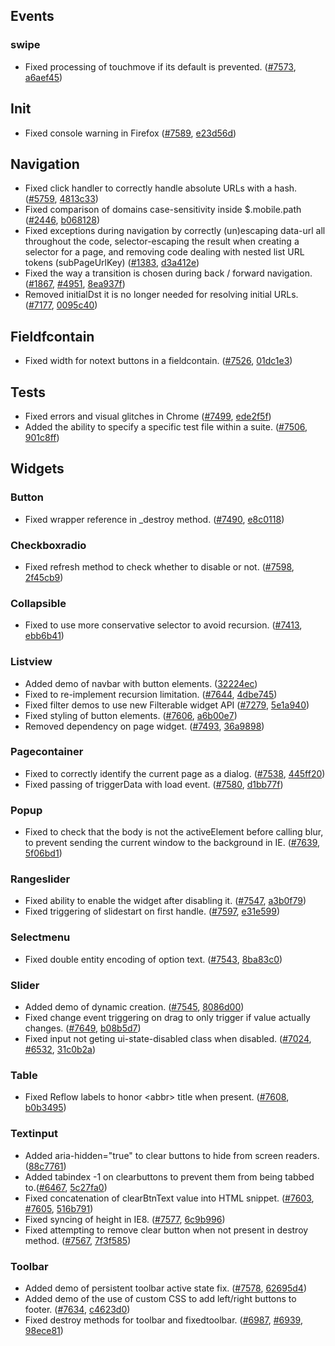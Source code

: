 <script>{
	"title": "jQuery Mobile 1.4.4 Changelog"
}</script>

## Events

### swipe
* Fixed processing of touchmove if its default is prevented. ([#7573](http://github.com/jquery/jquery-mobile/issues/7573), [a6aef45](http://github.com/jquery/jquery-mobile/commit/a6aef45254f12874317cebc366834d28ea8fb0ed))

## Init
* Fixed console warning in Firefox ([#7589](http://github.com/jquery/jquery-mobile/issues/7589), [e23d56d](http://github.com/jquery/jquery-mobile/commit/e23d56dc6583710e93e98cc6d843489a7c401ac8))

## Navigation
* Fixed click handler to correctly handle absolute URLs with a hash. ([#5759](http://github.com/jquery/jquery-mobile/issues/5759), [4813c33](http://github.com/jquery/jquery-mobile/commit/4813c3378b5316b3d34896765d6219b9810854ff))
* Fixed comparison of domains case-sensitivity inside $.mobile.path ([#2446](http://github.com/jquery/jquery-mobile/issues/2446), [b068128](http://github.com/jquery/jquery-mobile/commit/b0681280a6e532c1f0f1a56e4a82d6124df5e5b6))
* Fixed exceptions during navigation by correctly (un)escaping data-url all throughout the code, selector-escaping the result when creating a selector for a page, and removing code dealing with nested list URL tokens (subPageUrlKey) ([#1383](http://github.com/jquery/jquery-mobile/issues/1383), [d3a412e](http://github.com/jquery/jquery-mobile/commit/d3a412e4f017c15a64fc2b132481f93f47606289))
* Fixed the way a transition is chosen during back / forward navigation. ([#1867](http://github.com/jquery/jquery-mobile/issues/1867), [#4951](http://github.com/jquery/jquery-mobile/issues/4951), [8ea937f](http://github.com/jquery/jquery-mobile/commit/8ea937f3c6bacd5336e4186671f7d3ec41a62016))
* Removed initialDst it is no longer needed for resolving initial URLs. ([#7177](http://github.com/jquery/jquery-mobile/issues/7177), [0095c40](http://github.com/jquery/jquery-mobile/commit/0095c401deef0f7b43b62bd5f2bedae9cd85749a))

## Fieldfcontain
* Fixed width for notext buttons in a fieldcontain. ([#7526](http://github.com/jquery/jquery-mobile/issues/7526), [01dc1e3](http://github.com/jquery/jquery-mobile/commit/01dc1e39bb65c0d75dc65f41daffed68b1781888))

## Tests
* Fixed errors and visual glitches in Chrome ([#7499](http://github.com/jquery/jquery-mobile/issues/7499), [ede2f5f](http://github.com/jquery/jquery-mobile/commit/ede2f5fa99523da4d2f6909e69e7eff070d2ce1f))
* Added the ability to specify a specific test file within a suite. ([#7506](http://github.com/jquery/jquery-mobile/issues/7506), [901c8ff](http://github.com/jquery/jquery-mobile/commit/901c8ff644d415c717e59102c66cd3c4660ba880))

## Widgets

### Button
* Fixed wrapper reference in _destroy method. ([#7490](http://github.com/jquery/jquery-mobile/issues/7490), [e8c0118](http://github.com/jquery/jquery-mobile/commit/e8c0118bdd9d9a820f89b3da02e0d66cdf63a4d6))

### Checkboxradio
* Fixed refresh method to check whether to disable or not. ([#7598](http://github.com/jquery/jquery-mobile/issues/7598), [2f45cb9](http://github.com/jquery/jquery-mobile/commit/2f45cb956c86d1edbf65f82d91515fcf649534df))

### Collapsible
* Fixed to use more conservative selector to avoid recursion. ([#7413](http://github.com/jquery/jquery-mobile/issues/7413), [ebb6b41](http://github.com/jquery/jquery-mobile/commit/ebb6b41518215b7db2cd2b8156c141094a64ced3))

### Listview
* Added demo of navbar with button elements. ([32224ec](http://github.com/jquery/jquery-mobile/commit/32224ec5bca53efa4def9ca79c54c6d85810acf7))
* Fixed to re-implement recursion limitation. ([#7644](http://github.com/jquery/jquery-mobile/issues/7644), [4dbe745](http://github.com/jquery/jquery-mobile/commit/4dbe7453fff965552ff3288368349af2ac60450c))
* Fixed filter demos to use new Filterable widget API ([#7279](http://github.com/jquery/jquery-mobile/issues/7279), [5e1a940](http://github.com/jquery/jquery-mobile/commit/5e1a9402a68dfd3658519dc2988ac8a80a6fe8fb))
* Fixed styling of button elements. ([#7606](http://github.com/jquery/jquery-mobile/issues/7606), [a6b00e7](http://github.com/jquery/jquery-mobile/commit/a6b00e7895197c33d401d7368dda9f109c9e52af))
* Removed dependency on page widget. ([#7493](http://github.com/jquery/jquery-mobile/issues/7493), [36a9898](http://github.com/jquery/jquery-mobile/commit/36a98987cc6bedc20ad19edc1d273eed1cc8b77a))


### Pagecontainer
* Fixed to correctly identify the current page as a dialog. ([#7538](http://github.com/jquery/jquery-mobile/issues/7538), [445ff20](http://github.com/jquery/jquery-mobile/commit/445ff20f75688deea71e0d65005f93c0fb180a59))
* Fixed passing of triggerData with load event. ([#7580](http://github.com/jquery/jquery-mobile/issues/7580), [d1bb77f](http://github.com/jquery/jquery-mobile/commit/d1bb77fd0d2d4330e85fb5be9360e6385671cb40))

### Popup
* Fixed to check that the body is not the activeElement before calling blur, to prevent sending the current window to the background in IE. ([#7639](http://github.com/jquery/jquery-mobile/issues/7639), [5f06bd1](http://github.com/jquery/jquery-mobile/commit/5f06bd1aa39d7746e9cbf798fa91120a484505b1))

### Rangeslider
* Fixed ability to enable the widget after disabling it. ([#7547](http://github.com/jquery/jquery-mobile/issues/7547), [a3b0f79](http://github.com/jquery/jquery-mobile/commit/a3b0f79d20d471133e2e7de49adb1d9b0bde2e90))
* Fixed triggering of slidestart on first handle. ([#7597](http://github.com/jquery/jquery-mobile/issues/7597), [e31e599](http://github.com/jquery/jquery-mobile/commit/e31e59925d5276114df03b775284ff9e573ba87e))

### Selectmenu
* Fixed double entity encoding of option text. ([#7543](http://github.com/jquery/jquery-mobile/issues/7543), [8ba83c0](http://github.com/jquery/jquery-mobile/commit/8ba83c0d1a8b13abf8bc9eeab5e5fa35f88d9a2a))

### Slider
* Added demo of dynamic creation. ([#7545](http://github.com/jquery/jquery-mobile/issues/7545), [8086d00](http://github.com/jquery/jquery-mobile/commit/8086d00b6fd4bbc8d3f77839d26c39b234f479b1))
* Fixed change event triggering on drag to only trigger if value actually changes. ([#7649](http://github.com/jquery/jquery-mobile/issues/7649), [b08b5d7](http://github.com/jquery/jquery-mobile/commit/b08b5d7cb10041c44c4efc8c4bdcf3f2fe8cb6a9))
* Fixed input not geting ui-state-disabled class when disabled. ([#7024](http://github.com/jquery/jquery-mobile/issues/7024), [#6532](http://github.com/jquery/jquery-mobile/issues/6532), [31c0b2a](http://github.com/jquery/jquery-mobile/commit/31c0b2a346b0dd0462d821a7cec67bbfd96bef6c))

### Table
* Fixed Reflow labels to honor &lt;abbr&gt; title when present. ([#7608](http://github.com/jquery/jquery-mobile/issues/7608), [b0b3495](http://github.com/jquery/jquery-mobile/commit/b0b3495497dbd6c95a6983ded91ba9f0558ca2bc))

### Textinput
* Added aria-hidden="true" to clear buttons to hide from screen readers. ([88c7761](http://github.com/jquery/jquery-mobile/commit/88c7761c2dc411961cc38ac4183d85ac6e342680))
* Added tabindex -1 on clearbuttons to prevent them from being tabbed to.([#6467](http://github.com/jquery/jquery-mobile/issues/6467), [5c27fa0](http://github.com/jquery/jquery-mobile/commit/5c27fa06d5ee60d752156b9c1f21b384d52c3935))
* Fixed concatenation of clearBtnText value into HTML snippet. ([#7603](http://github.com/jquery/jquery-mobile/issues/7603), [#7605](http://github.com/jquery/jquery-mobile/issues/7605), [516b791](http://github.com/jquery/jquery-mobile/commit/516b7911c5cc9a6913947d28aeaf1b7597dbf51e))
* Fixed syncing of height in IE8. ([#7577](http://github.com/jquery/jquery-mobile/issues/7577), [6c9b996](http://github.com/jquery/jquery-mobile/commit/6c9b996c4116e82fcaced6d6d6ff21c0a3455aed))
* Fixed attempting to remove clear button when not present in destroy method. ([#7567](http://github.com/jquery/jquery-mobile/issues/7567), [7f3f585](http://github.com/jquery/jquery-mobile/commit/7f3f585bdf2b6d4c9cf2955955817650c0652be5))


### Toolbar
* Added demo of persistent toolbar active state fix. ([#7578](http://github.com/jquery/jquery-mobile/issues/7578), [62695d4](http://github.com/jquery/jquery-mobile/commit/62695d4dc0be4360906fac4d89c9c7eb2a03ee40))
* Added demo of the use of custom CSS to add left/right buttons to footer. ([#7634](http://github.com/jquery/jquery-mobile/issues/7634), [c4623d0](http://github.com/jquery/jquery-mobile/commit/c4623d0f8ca666bc06f306455bcf1b6e40ffd560))
* Fixed destroy methods for toolbar and fixedtoolbar. ([#6987](http://github.com/jquery/jquery-mobile/issues/6987), [#6939](http://github.com/jquery/jquery-mobile/issues/6939), [98ece81](http://github.com/jquery/jquery-mobile/commit/98ece81ee34cf1a7ef0ad9e3f95b89172fac45da))

